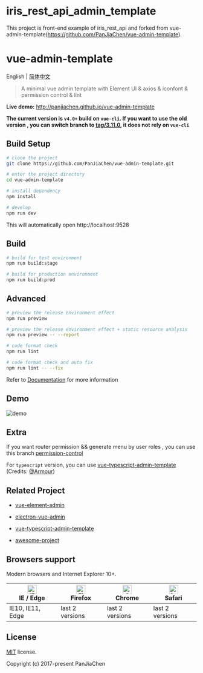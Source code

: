 # iris_rest_api_admin_template

This project is front-end example of iris_rest_api and forked from vue-admin-template(https://github.com/PanJiaChen/vue-admin-template).


# vue-admin-template

English | [简体中文](./README-zh.md)

> A minimal vue admin template with Element UI & axios & iconfont & permission control & lint

**Live demo:** http://panjiachen.github.io/vue-admin-template


**The current version is `v4.0+` build on `vue-cli`. If you want to use the old version , you can switch branch to [tag/3.11.0](https://github.com/PanJiaChen/vue-admin-template/tree/tag/3.11.0), it does not rely on `vue-cli`**

## Build Setup


```bash
# clone the project
git clone https://github.com/PanJiaChen/vue-admin-template.git

# enter the project directory
cd vue-admin-template

# install dependency
npm install

# develop
npm run dev
```

This will automatically open http://localhost:9528

## Build

```bash
# build for test environment
npm run build:stage

# build for production environment
npm run build:prod
```

## Advanced

```bash
# preview the release environment effect
npm run preview

# preview the release environment effect + static resource analysis
npm run preview -- --report

# code format check
npm run lint

# code format check and auto fix
npm run lint -- --fix
```

Refer to [Documentation](https://panjiachen.github.io/vue-element-admin-site/guide/essentials/deploy.html) for more information

## Demo

![demo](https://github.com/PanJiaChen/PanJiaChen.github.io/blob/master/images/demo.gif)

## Extra

If you want router permission && generate menu by user roles , you can use this branch [permission-control](https://github.com/PanJiaChen/vue-admin-template/tree/permission-control)

For `typescript` version, you can use [vue-typescript-admin-template](https://github.com/Armour/vue-typescript-admin-template) (Credits: [@Armour](https://github.com/Armour))

## Related Project

- [vue-element-admin](https://github.com/PanJiaChen/vue-element-admin)

- [electron-vue-admin](https://github.com/PanJiaChen/electron-vue-admin)

- [vue-typescript-admin-template](https://github.com/Armour/vue-typescript-admin-template)

- [awesome-project](https://github.com/PanJiaChen/vue-element-admin/issues/2312)

## Browsers support

Modern browsers and Internet Explorer 10+.

| [<img src="https://raw.githubusercontent.com/alrra/browser-logos/master/src/edge/edge_48x48.png" alt="IE / Edge" width="24px" height="24px" />](http://godban.github.io/browsers-support-badges/)</br>IE / Edge | [<img src="https://raw.githubusercontent.com/alrra/browser-logos/master/src/firefox/firefox_48x48.png" alt="Firefox" width="24px" height="24px" />](http://godban.github.io/browsers-support-badges/)</br>Firefox | [<img src="https://raw.githubusercontent.com/alrra/browser-logos/master/src/chrome/chrome_48x48.png" alt="Chrome" width="24px" height="24px" />](http://godban.github.io/browsers-support-badges/)</br>Chrome | [<img src="https://raw.githubusercontent.com/alrra/browser-logos/master/src/safari/safari_48x48.png" alt="Safari" width="24px" height="24px" />](http://godban.github.io/browsers-support-badges/)</br>Safari |
| --------- | --------- | --------- | --------- |
| IE10, IE11, Edge| last 2 versions| last 2 versions| last 2 versions

## License

[MIT](https://github.com/PanJiaChen/vue-admin-template/blob/master/LICENSE) license.

Copyright (c) 2017-present PanJiaChen
